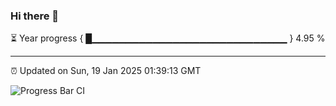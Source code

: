 ### Hi there 👋

⏳ Year progress { █▁▁▁▁▁▁▁▁▁▁▁▁▁▁▁▁▁▁▁▁▁▁▁▁▁▁▁▁▁ } 4.95 %

---

⏰ Updated on Sun, 19 Jan 2025 01:39:13 GMT

![Progress Bar CI](https://github.com/liununu/liununu/workflows/Progress%20Bar%20CI/badge.svg)
